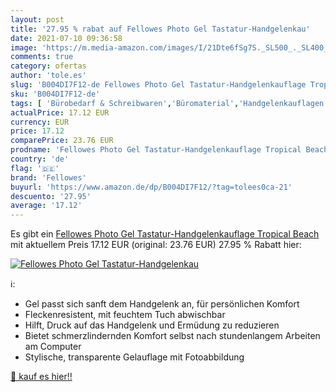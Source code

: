 ```yaml
---
layout: post
title: '27.95 % rabat auf Fellowes Photo Gel Tastatur-Handgelenkau'
date: 2021-07-10 09:36:58
image: 'https://m.media-amazon.com/images/I/21Dte6fSg7S._SL500_._SL400_.jpg'
comments: true
category: ofertas
author: 'tole.es'
slug: 'B004DI7F12-de Fellowes Photo Gel Tastatur-Handgelenkauflage Tropical Beach'
sku: 'B004DI7F12-de'
tags: [ 'Bürobedarf & Schreibwaren','Büromaterial','Handgelenkauflagen','Schreibtischzubehör & Ablage','fellowes', ]
actualPrice: 17.12 EUR
currency: EUR
price: 17.12
comparePrice: 23.76 EUR
prodname: 'Fellowes Photo Gel Tastatur-Handgelenkauflage Tropical Beach'
country: 'de'
flag: '🇩🇪'
brand: 'Fellowes'
buyurl: 'https://www.amazon.de/dp/B004DI7F12/?tag=tolees0ca-21'
descuento: '27.95'
average: '17.12'
---
```


Es gibt ein [Fellowes Photo Gel Tastatur-Handgelenkauflage Tropical Beach](https://www.amazon.de/dp/B004DI7F12/?tag=tolees0ca-21) mit aktuellem Preis 17.12 EUR (original: 23.76 EUR) 27.95 % Rabatt hier:

[![Fellowes Photo Gel Tastatur-Handgelenkau](https://m.media-amazon.com/images/I/21Dte6fSg7S._SL500_._SL400_.jpg)](https://www.amazon.de/dp/B004DI7F12/?tag=tolees0ca-21)

ℹ️:

- Gel passt sich sanft dem Handgelenk an, für persönlichen Komfort
- Fleckenresistent, mit feuchtem Tuch abwischbar
- Hilft, Druck auf das Handgelenk und Ermüdung zu reduzieren
- Bietet schmerzlindernden Komfort selbst nach stundenlangem Arbeiten am Computer
- Stylische, transparente Gelauflage mit Fotoabbildung

[🛒 kauf es hier!!](https://www.amazon.de/dp/B004DI7F12/?tag=tolees0ca-21)
